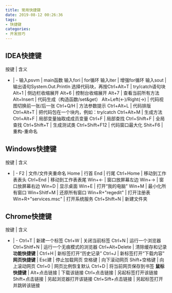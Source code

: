 ```yaml
---
title: 常用快捷键
date: 2019-08-12 00:26:36
tags:
- 快捷键
categories: 
- 开发技巧
---
```


## IDEA快捷键
 按键  | 含义
- | -
输入psvm         | main函数
输入fori             | for循环 
输入iter             | 增强for循环
输入sout           | 输出语句System.Out.Println
选择代码块，再按Ctrl+Alt+T | try/catch语句块
Alt+1                 | 侧边栏收缩展开
Alt+6                 | 控制台收缩展开 
Alt+7                 | 查看当前所有方法 
Alt+Insert          | 代码生成（构造函数/set&get）
Alt+Left(<-)/Right(->) | 代码视图切换前一张/后一张
Ctrl+Q/H           | 方法参数提示
Ctrl+Alt+L         | 代码排版
Ctrl+Alt+T         | 把代码包在一个块内，例如：try/catch
Ctrl+Alt+M        | 生成方法
Ctrl+Alt+F         | 局部变量抽取成成员变量
Ctrl+F               | 局部查找
Ctrl+Shift+F      | 全局查找
Ctrl+Shift+T      | 生成测试类
Ctrl+Shift+F12  | 代码窗口最大化
Shit+F6             | 重构-重命名

## Windows快捷键
 按键  | 含义
- | -
F2                                      | 文件/文件夹重命名
Home                                 | 行首
End                                    | 行尾
Ctrl+Home                         | 移动到工作表表头
Ctrl+End                            | 移动到工作表表尾
Win+<-                               | 窗口放屏幕左边
Win+->                               | 窗口放屏幕右边
Win+D                                | 显示桌面
Win+E                                | 打开“我的电脑”
Win+M                               | 最小化所有窗口
Win+Shitf+M                      | 还原所有窗口
Win+R+"regedit"                | 打开注册表
Win+R+"services.msc"      | 打开系统服务
Ctrl+Shift+N                       | 新建文件夹

## Chrome快捷键
 按键  | 含义
- | -
Ctrl+T                           | 新建一个标签
Ctrl+W                          | 关闭当前标签
Ctrl+N                           | 运行一个浏览器
Ctrl+Shitf+N                  | 运行一个无痕模式的浏览器
Ctrl+Alt+Delete             | 清除缓存和记录
**功能快捷键**              |
Ctrl+H                            | 新标签打开“历史记录”
Ctrl+J                            | 新标签打开“下载内容”
**网页快捷键**              |
Esc建                            | 停止加载网页
空格键                           | 向下滚动网页
Shift+空格键                  | 向上滚动网页
Ctrl+0                            | 网页比例恢复默认
Ctrl+D                            | 将当前网页保存到书签
**鼠标快捷键**              |
Alt+点击链接                            | 下载该链接
Ctrl+点击链接                           | 另起标签打开该链接
Shift+点击链接                          | 另起浏览器打开该链接
Ctrl+Sift+点击链接                    | 另起标签打开并跳转该链接